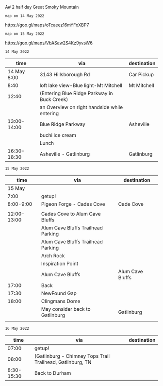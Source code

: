 A# 2 half day Great Smoky Mountain

`map on 14 May 2022`

https://goo.gl/maps/oTcaeez16mYFoXBP7

`map on 15 May 2022`

https://goo.gl/maps/VbASaw2S4Kz9yvsW6

`14 May 2022`

| time        | via                                          | destination |
| ----------- | -------------------------------------------- | ----------- |
| 14 May 8:00 | 3143 Hillsborough Rd                         | Car Pickup  |
| 8:40        | loft lake view-Blue light-Mt Mitchell        | Mt Mitchell |
| 12:40       | (Entering Blue Ridge Parkway in Buck Creek)  |             |
|             | an Overview on right handside while entering |
| 13:00-14:00 | Blue Ridge Parkway                           | Asheville   |
|             | buchi ice cream                              |             |
|             | Lunch                                        |             |
| 16:30-18:30 | Asheville - Gatlinburg                       | Gatlinburg  |

`15 May 2022`

| time        | via                                | destination      |
|-------------|------------------------------------|------------------|
| 15 May      |                                    |                  |
| 7:00        | getup!                             |                  |
| 8:00-9:00   | Pigeon Forge - Cades Cove          | Cade Cove        |
|             |                                    |                  |
| 12:00-13:00 | Cades Cove to Alum Cave Bluffs     |                  |
|             | Alum Cave Bluffs Trailhead Parking |                  |
|             | Alum Cave Bluffs Trailhead Parking |                  |
|             | Arch Rock                          |                  |
|             | Inspiration Point                  |                  |
|             | Alum Cave Bluffs                   | Alum Cave Bluffs |
| 17:00       | Back                               |                  |
| 17:30       | NewFound Gap                       |                  |
| 18:00       | Clingmans Dome                     |                  |
|             | May consider back to Gatlinburg    | Gatlinburg       |
|             |                                    |                  |

`16 May 2022`

| time       | via                                                        | destination |
| ---------- | ---------------------------------------------------------- | ----------- |
| 07:00      | getup!                                                     |             |
| 08:00      | (Gatlinburg - Chimney Tops Trail Trailhead, Gatlinburg, TN |
| 8:30-15:30 | Back to Durham                                             |             |
